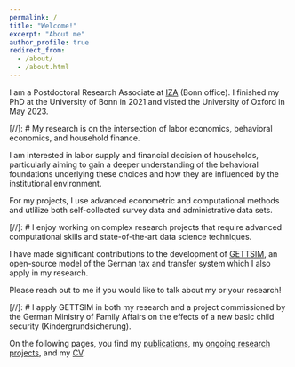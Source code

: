 ```yaml
---
permalink: /
title: "Welcome!"
excerpt: "About me"
author_profile: true
redirect_from:
  - /about/
  - /about.html
---
```


I am a Postdoctoral Research Associate at [IZA](https://www.iza.org/person/28688/christian-zimpelmann) (Bonn office). I finished my PhD at the University of Bonn in 2021 and visted the University of Oxford in May 2023.

[//]: # My research is on the intersection of labor economics, behavioral economics, and household finance. 

I am interested in labor supply and financial decision of households, particularly aiming to gain a deeper understanding of the behavioral foundations underlying these choices and how they are influenced by the institutional environment.

For my projects, I use advanced econometric and computational methods and utlilize both self-collected survey data and administrative data sets. 

[//]: # I enjoy working on complex research projects that require advanced computational skills and state-of-the-art data science techniques. 

I have made significant contributions to the development of [GETTSIM](https://github.com/iza-institute-of-labor-economics/gettsim), an open-source model of the German tax and transfer system which I also apply in my research.

Please reach out to me if you would like to talk about my or your research!

[//]: # I apply GETTSIM in both my research and a project commissioned by the German Ministry of Family Affairs on the effects of a new basic child security (Kindergrundsicherung).

On the following pages, you find my [publications](publications), my [ongoing research projects](ongoing-research), and my [CV](cv).
